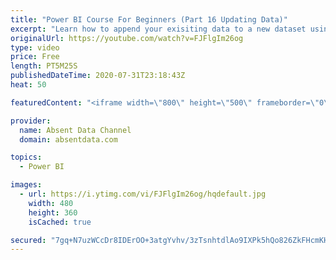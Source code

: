 ```yaml
---
title: "Power BI Course For Beginners (Part 16 Updating Data)"
excerpt: "Learn how to append your exisiting data to a new dataset using the Query Editor in Power BI."
originalUrl: https://youtube.com/watch?v=FJFlgIm26og
type: video
price: Free
length: PT5M25S
publishedDateTime: 2020-07-31T23:18:43Z
heat: 50

featuredContent: "<iframe width=\"800\" height=\"500\" frameborder=\"0\" src=\"https://www.youtube.com/embed/FJFlgIm26og\" allow=\"accelerometer; autoplay; encrypted-media; gyroscope; picture-in-picture\" allowfullscreen></iframe>"

provider:
  name: Absent Data Channel
  domain: absentdata.com

topics:
  - Power BI

images:
  - url: https://i.ytimg.com/vi/FJFlgIm26og/hqdefault.jpg
    width: 480
    height: 360
    isCached: true

secured: "7gq+N7uzWCcDr8IDErOO+3atgYvhv/3zTsnhtdlAo9IXPk5hQo826ZkFHcmKHGHWwxh/k98Uy4EDs1YmsnycMstHbA0egddkDVpavFx9RvM8ODwYrbJ/rFhHasljCyONO/E9mDwlMRu52XrfJK4XugAAmt0JlPlTj2/wPV/SL3us4VeU8LCCAa3q+HR+zAxiuz9wGCsIBNEQ3udKvAqZHEcEzUz7UWZkTPELrpEdUDzcYLfH/zCQbIvPLrtVXEMHmrrQrC4b4kcU01eYnl0MJ/OIYpD2kTOnmNr0ux3RWH5uhirIc+0tgMNpp92GgzTHj2KWYPZy3GhC5MTONMUVUjpwdLJJFdO7FYXz+YMeuymxzGL+SVpnoxNlgwNFBuyemFmq9yM9HVluZ6sUNDywBc9XnfXKEeAKi04lxcpFNxQ=;CkTFuML4+OvQpZhZVI9tKA=="
---
```



